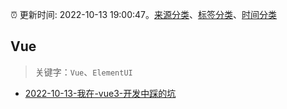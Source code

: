 :alarm_clock: 更新时间: 2022-10-13 19:00:47。[来源分类](../README.md)、[标签分类](../TAGS.md)、[时间分类](../TIMELINE.md)

## Vue


> 关键字：`Vue`、`ElementUI`



- [2022-10-13-我在-vue3-开发中踩的坑](https://toutiao.io/k/nn6y6vi) 
